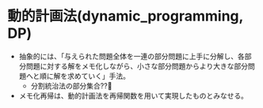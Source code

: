 # 動的計画法(dynamic_programming, DP)

- 抽象的には、「与えられた問題全体を一連の部分問題に上手に分解し、各部分問題に対する解をメモ化しながら、小さな部分問題からより大きな部分問題へと順に解を求めていく」手法。
  - 分割統治法の部分集合??:thinking:
- メモ化再帰は、動的計画法を再帰関数を用いて実現したものとみなせる。
